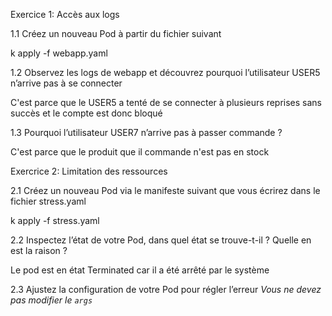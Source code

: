 Exercice 1: Accès aux logs

1.1 Créez un nouveau Pod à partir du fichier suivant

k apply -f webapp.yaml

1.2 Observez les logs de webapp et découvrez pourquoi l’utilisateur USER5 n’arrive pas à se connecter

C'est parce que le USER5 a tenté de se connecter à plusieurs reprises sans succès et le compte est donc bloqué

1.3  Pourquoi l’utilisateur USER7 n’arrive pas à passer commande ? 

C'est parce que le produit que il commande n'est pas en stock

Exercrice 2: Limitation des ressources

2.1  Créez un nouveau Pod via le manifeste suivant que vous écrirez dans le fichier stress.yaml

k apply -f stress.yaml

2.2 Inspectez l’état de votre Pod, dans quel état se trouve-t-il ? Quelle en est la raison ?

Le pod est en état Terminated car il a été arrêté par le système

2.3 Ajustez la configuration de votre Pod pour régler l’erreur
*Vous ne devez pas modifier le `args`*





